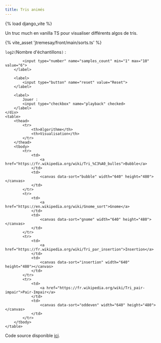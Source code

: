 ```yaml
---
title: Tris animés
---
```

{% load django_vite %}

Un truc much en vanilla TS pour visualiser différents algos de tris.


{% vite_asset 'jtremesay/front/main/sorts.ts' %}
<div id="app">
    <div>
        <label>
            <code>log2(</code>Nombre d'échantillons<code>)</code> :

            <input type="number" name="samples_count" min="1" max="10" value="6">
        </label>

        <label>
            <input type="button" name="reset" value="Reset">
        </label>

        <label>
            Jouer :
            <input type="checkbox" name="playback" checked>
        </label>
    </div>
    <table>
        <thead>
            <tr>
                <th>Algorithme</th>
                <th>Visualisation</th>
            </tr>
        </thead>
        <tbody>
            <tr>
                <td>
                    <a href="https://fr.wikipedia.org/wiki/Tri_%C3%A0_bulles">Bubble</a>
                </td>
                <td>
                    <canvas data-sort="bubble" width="640" height="480"></canvas>
                </td>
            </tr>
            <tr>
                <td>
                    <a href="https://en.wikipedia.org/wiki/Gnome_sort">Gnome</a>
                </td>
                <td>
                    <canvas data-sort="gnome" width="640" height="480"></canvas>
                </td>
            </tr>
            <tr>
                <td>
                    <a href="https://fr.wikipedia.org/wiki/Tri_par_insertion">Insertion</a>
                </td>
                <td>
                    <canvas data-sort="insertion" width="640" height="480"></canvas>
                </td>
            </tr>
            <tr>
                <td>
                    <a href="https://fr.wikipedia.org/wiki/Tri_pair-impair">Pair-Impair</a>
                </td>
                <td>
                    <canvas data-sort="oddeven" width="640" height="480"></canvas>
                </td>
            </tr>
        </tbody>
    </table>
</div>


Code source disponible [ici](https://github.com/jtremesay/jtremesay.org/blob/main/front/main/sorts.ts).
